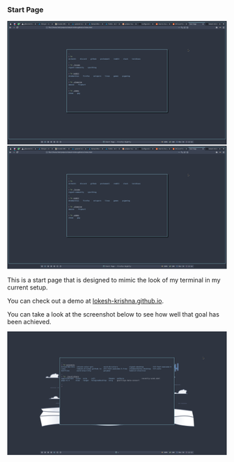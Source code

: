 ### Start Page

![Start Page](/images/firefox.png) ![Start Page](/images/firefox.png)

This is a start page that is designed to mimic the look of my terminal in my current setup. 

You can check out a demo at [lokesh-krishna.github.io](https://lokesh-krishna.github.io).

You can take a look at the screenshot below to see how well that goal has been achieved.

![Terminal](/images/comparison-terminal.png)

